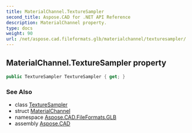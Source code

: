 ```yaml
---
title: MaterialChannel.TextureSampler
second_title: Aspose.CAD for .NET API Reference
description: MaterialChannel property. 
type: docs
weight: 90
url: /net/aspose.cad.fileformats.glb/materialchannel/texturesampler/
---
```

## MaterialChannel.TextureSampler property

```csharp
public TextureSampler TextureSampler { get; }
```

### See Also

* class [TextureSampler](../../texturesampler/)
* struct [MaterialChannel](../)
* namespace [Aspose.CAD.FileFormats.GLB](../../materialchannel/)
* assembly [Aspose.CAD](../../../)


